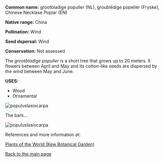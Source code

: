 **Common name:** grootbladige populier (NL), groublêdige popelier (Fryske), Chinese Necklase Poplar (EN)


<!--more-->
**Native range:**  China

**Pollination:** Wind

**Seed dspersal:** Wind

**Conservation:** Not assessed

The _grootbladige populier_ is a short tree that grows up to 20 meters. It flowers between April and May and its cotton-like seeds are dispersed by the wind between May and June.

**USES:**

- Wood
- Ornamental

![populuslasiocarpa](https://raw.githubusercontent.com/carolxgl/TreeLibrary/gh-pages/images/poplas.jpeg)

The bark...

![populuslasiocarpa](https://raw.githubusercontent.com/carolxgl/TreeLibrary/gh-pages/images/poplasB.jpeg)

References and more information at:

[Plants of the World (Kew Botanical Garden)](https://powo.science.kew.org/taxon/urn:lsid:ipni.org:names:776745-1)

[Back to the main page](https://carolxgl.github.io/TreeLibrary/)
